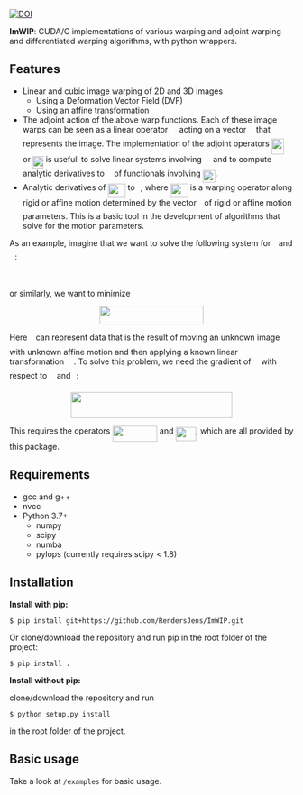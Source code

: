 [![DOI](https://zenodo.org/badge/452688446.svg)](https://zenodo.org/badge/latestdoi/452688446)


**ImWIP**: CUDA/C implementations of various warping and adjoint warping and differentiated warping algorithms, with python wrappers.

Features
------------

* Linear and cubic image warping of 2D and 3D images
  * Using a Deformation Vector Field (DVF)
  * Using an affine transformation
* The adjoint action of the above warp functions. Each of these image warps can be seen as a linear operator <img src="svgs/53d147e7f3fe6e47ee05b88b166bd3f6.svg?invert_in_darkmode" align=middle width=12.32879834999999pt height=22.465723500000017pt/> acting on a vector <img src="svgs/332cc365a4987aacce0ead01b8bdcc0b.svg?invert_in_darkmode" align=middle width=9.39498779999999pt height=14.15524440000002pt/> that represents the image. The implementation of the adjoint operators <img src="svgs/99f7812af37ee7004df7177a1e821ec5.svg?invert_in_darkmode" align=middle width=21.86251649999999pt height=27.6567522pt/> or <img src="svgs/6b76fc0b9cd7cb371b27ad5803620550.svg?invert_in_darkmode" align=middle width=19.063992749999993pt height=22.63846199999998pt/> is usefull to solve linear systems involving <img src="svgs/53d147e7f3fe6e47ee05b88b166bd3f6.svg?invert_in_darkmode" align=middle width=12.32879834999999pt height=22.465723500000017pt/> and to compute analytic derivatives to <img src="svgs/332cc365a4987aacce0ead01b8bdcc0b.svg?invert_in_darkmode" align=middle width=9.39498779999999pt height=14.15524440000002pt/> of functionals involving <img src="svgs/bbb2565155df2f2e483c15107e8505b1.svg?invert_in_darkmode" align=middle width=21.723786149999988pt height=22.465723500000017pt/>.
* Analytic derivatives of <img src="svgs/5f1ace7f43d147d16685246df2a801c6.svg?invert_in_darkmode" align=middle width=31.05032864999999pt height=24.65753399999998pt/> to <img src="svgs/4f4f4e395762a3af4575de74c019ebb5.svg?invert_in_darkmode" align=middle width=5.936097749999991pt height=20.221802699999984pt/>, where <img src="svgs/5f1ace7f43d147d16685246df2a801c6.svg?invert_in_darkmode" align=middle width=31.05032864999999pt height=24.65753399999998pt/> is a warping operator along rigid or affine motion determined by the vector <img src="svgs/4f4f4e395762a3af4575de74c019ebb5.svg?invert_in_darkmode" align=middle width=5.936097749999991pt height=20.221802699999984pt/> of rigid or affine motion parameters. This is a basic tool in the development of algorithms that solve for the motion parameters.

As an example, imagine that we want to solve the following system for <img src="svgs/4f4f4e395762a3af4575de74c019ebb5.svg?invert_in_darkmode" align=middle width=5.936097749999991pt height=20.221802699999984pt/> and <img src="svgs/332cc365a4987aacce0ead01b8bdcc0b.svg?invert_in_darkmode" align=middle width=9.39498779999999pt height=14.15524440000002pt/>:
<p align="center"><img src="svgs/87a280c0a9ff0b90c7f09a08993028e8.svg?invert_in_darkmode" align=middle width=82.71114885pt height=16.438356pt/></p>

or similarly, we want to minimize
<p align="center"><img src="svgs/9116c69b4bf34c5010af96ea5559072e.svg?invert_in_darkmode" align=middle width=183.19751835pt height=32.990165999999995pt/></p>

Here <img src="svgs/4bdc8d9bcfb35e1c9bfb51fc69687dfc.svg?invert_in_darkmode" align=middle width=7.054796099999991pt height=22.831056599999986pt/> can represent data that is the result of moving an unknown image <img src="svgs/332cc365a4987aacce0ead01b8bdcc0b.svg?invert_in_darkmode" align=middle width=9.39498779999999pt height=14.15524440000002pt/> with unknown affine motion and then applying a known linear transformation <img src="svgs/61e84f854bc6258d4108d08d4c4a0852.svg?invert_in_darkmode" align=middle width=13.29340979999999pt height=22.465723500000017pt/>. To solve this problem, we need the gradient of <img src="svgs/190083ef7a1625fbc75f243cffb9c96d.svg?invert_in_darkmode" align=middle width=9.81741584999999pt height=22.831056599999986pt/> with respect to <img src="svgs/332cc365a4987aacce0ead01b8bdcc0b.svg?invert_in_darkmode" align=middle width=9.39498779999999pt height=14.15524440000002pt/> and <img src="svgs/4f4f4e395762a3af4575de74c019ebb5.svg?invert_in_darkmode" align=middle width=5.936097749999991pt height=20.221802699999984pt/>:
<p align="center"><img src="svgs/1f80b08b5cd75529f481e70861365fbb.svg?invert_in_darkmode" align=middle width=286.5218862pt height=45.90338775pt/></p>
This requires the operators <img src="svgs/3ade4d0824e4bcb71339a0fd819ece89.svg?invert_in_darkmode" align=middle width=79.76213519999999pt height=27.6567522pt/> and <img src="svgs/51f1bcfdd671038e2035d5c0bf517dbc.svg?invert_in_darkmode" align=middle width=35.662204049999986pt height=24.7161288pt/>, which are all provided by this package.

Requirements
------------
* gcc and g++
* nvcc
* Python 3.7+
    * numpy
    * scipy
    * numba
    * pylops (currently requires scipy < 1.8)

Installation
------------
**Install with pip:**

`$ pip install git+https://github.com/RendersJens/ImWIP.git`


Or clone/download the repository and run pip in the root folder of the project:

`$ pip install .`

**Install without pip:**

clone/download the repository and run

`$ python setup.py install`

in the root folder of the project.

Basic usage
-----------
Take a look at `/examples` for basic usage.
